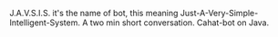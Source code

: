 J.A.V.S.I.S. it's the name of bot, this meaning Just-A-Very-Simple-Intelligent-System.
A two min short conversation.
Cahat-bot on Java. 
